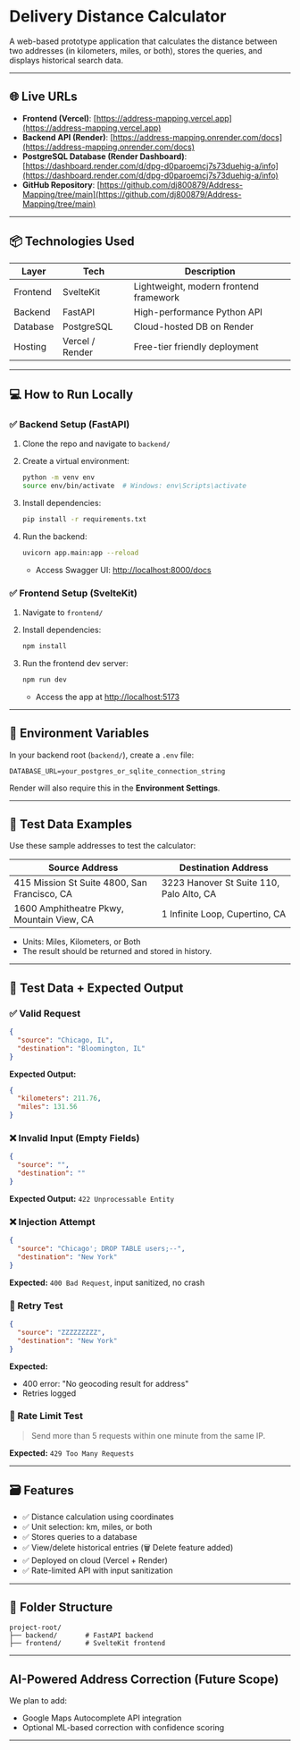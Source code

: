 # Delivery Distance Calculator

A web-based prototype application that calculates the distance between two addresses (in kilometers, miles, or both), stores the queries, and displays historical search data.

---

## 🌐 Live URLs

* **Frontend (Vercel)**: [https://address-mapping.vercel.app](https://address-mapping.vercel.app)
* **Backend API (Render)**: [https://address-mapping.onrender.com/docs](https://address-mapping.onrender.com/docs)
* **PostgreSQL Database (Render Dashboard)**: [https://dashboard.render.com/d/dpg-d0paroemcj7s73duehig-a/info](https://dashboard.render.com/d/dpg-d0paroemcj7s73duehig-a/info)
* **GitHub Repository**: [https://github.com/dj800879/Address-Mapping/tree/main](https://github.com/dj800879/Address-Mapping/tree/main)

---

## 📦 Technologies Used

| Layer    | Tech            | Description                            |
| -------- | --------------- | -------------------------------------- |
| Frontend | SvelteKit       | Lightweight, modern frontend framework |
| Backend  | FastAPI         | High-performance Python API            |
| Database | PostgreSQL      | Cloud-hosted DB on Render              |
| Hosting  | Vercel / Render | Free-tier friendly deployment          |

---

## 💻 How to Run Locally

### ✅ Backend Setup (FastAPI)

1. Clone the repo and navigate to `backend/`
2. Create a virtual environment:

   ```bash
   python -m venv env
   source env/bin/activate  # Windows: env\Scripts\activate
   ```
3. Install dependencies:

   ```bash
   pip install -r requirements.txt
   ```
4. Run the backend:

   ```bash
   uvicorn app.main:app --reload
   ```

   * Access Swagger UI: [http://localhost:8000/docs](http://localhost:8000/docs)

### ✅ Frontend Setup (SvelteKit)

1. Navigate to `frontend/`
2. Install dependencies:

   ```bash
   npm install
   ```
3. Run the frontend dev server:

   ```bash
   npm run dev
   ```

   * Access the app at [http://localhost:5173](http://localhost:5173)

---

## 🔐 Environment Variables

In your backend root (`backend/`), create a `.env` file:

```env
DATABASE_URL=your_postgres_or_sqlite_connection_string
```

Render will also require this in the **Environment Settings**.

---

## 🧪 Test Data Examples

Use these sample addresses to test the calculator:

| Source Address                               | Destination Address                      |
| -------------------------------------------- | ---------------------------------------- |
| 415 Mission St Suite 4800, San Francisco, CA | 3223 Hanover St Suite 110, Palo Alto, CA |
| 1600 Amphitheatre Pkwy, Mountain View, CA    | 1 Infinite Loop, Cupertino, CA           |

* Units: Miles, Kilometers, or Both
* The result should be returned and stored in history.

---

## 🔐 Test Data + Expected Output

### ✅ Valid Request

```json
{
  "source": "Chicago, IL",
  "destination": "Bloomington, IL"
}
```

**Expected Output:**

```json
{
  "kilometers": 211.76,
  "miles": 131.56
}
```

### ❌ Invalid Input (Empty Fields)

```json
{
  "source": "",
  "destination": ""
}
```

**Expected Output:** `422 Unprocessable Entity`

### ❌ Injection Attempt

```json
{
  "source": "Chicago'; DROP TABLE users;--",
  "destination": "New York"
}
```

**Expected:** `400 Bad Request`, input sanitized, no crash

### 🔁 Retry Test

```json
{
  "source": "ZZZZZZZZZ",
  "destination": "New York"
}
```

**Expected:**

* 400 error: "No geocoding result for address"
* Retries logged

### 🚫 Rate Limit Test

> Send more than 5 requests within one minute from the same IP.

**Expected:** `429 Too Many Requests`

---

## 🗃 Features

* ✅ Distance calculation using coordinates
* ✅ Unit selection: km, miles, or both
* ✅ Stores queries to a database
* ✅ View/delete historical entries (🗑️ Delete feature added)
* ✅ Deployed on cloud (Vercel + Render)
* ✅ Rate-limited API with input sanitization

---

## 📌 Folder Structure

```
project-root/
├── backend/       # FastAPI backend
├── frontend/      # SvelteKit frontend
```

---

## AI-Powered Address Correction (Future Scope)

We plan to add:

* Google Maps Autocomplete API integration
* Optional ML-based correction with confidence scoring

---